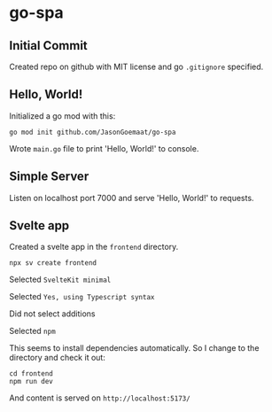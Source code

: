 # go-spa

## Initial Commit 

Created repo on github with MIT license and go `.gitignore` specified.

## Hello, World!

Initialized a go mod with this:

    go mod init github.com/JasonGoemaat/go-spa

Wrote `main.go` file to print 'Hello, World!' to console.

## Simple Server

Listen on localhost port 7000 and serve 'Hello, World!'
to requests.

## Svelte app

Created a svelte app in the `frontend` directory.

    npx sv create frontend

Selected `SvelteKit minimal`

Selected `Yes, using Typescript syntax`

Did not select additions

Selected `npm`

This seems to install dependencies automatically.
So I change to the directory and check it out:

    cd frontend
    npm run dev

And content is served on `http://localhost:5173/`

